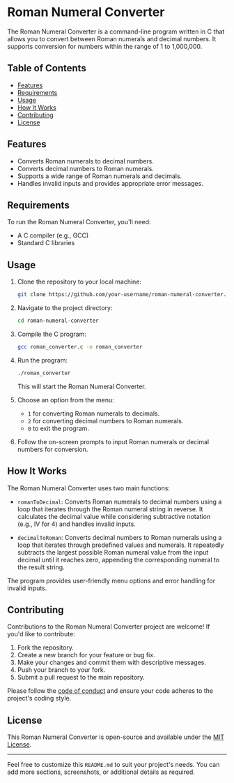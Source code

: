 # Roman Numeral Converter

The Roman Numeral Converter is a command-line program written in C that allows you to convert between Roman numerals and decimal numbers. It supports conversion for numbers within the range of 1 to 1,000,000.

## Table of Contents

- [Features](#features)
- [Requirements](#requirements)
- [Usage](#usage)
- [How It Works](#how-it-works)
- [Contributing](#contributing)
- [License](#license)

## Features

- Converts Roman numerals to decimal numbers.
- Converts decimal numbers to Roman numerals.
- Supports a wide range of Roman numerals and decimals.
- Handles invalid inputs and provides appropriate error messages.

## Requirements

To run the Roman Numeral Converter, you'll need:

- A C compiler (e.g., GCC)
- Standard C libraries

## Usage

1. Clone the repository to your local machine:

   ```bash
   git clone https://github.com/your-username/roman-numeral-converter.git
   ```

2. Navigate to the project directory:

   ```bash
   cd roman-numeral-converter
   ```

3. Compile the C program:

   ```bash
   gcc roman_converter.c -o roman_converter
   ```

4. Run the program:

   ```bash
   ./roman_converter
   ```

   This will start the Roman Numeral Converter.

5. Choose an option from the menu:
   - `1` for converting Roman numerals to decimals.
   - `2` for converting decimal numbers to Roman numerals.
   - `0` to exit the program.

6. Follow the on-screen prompts to input Roman numerals or decimal numbers for conversion.

## How It Works

The Roman Numeral Converter uses two main functions:

- `romanToDecimal`: Converts Roman numerals to decimal numbers using a loop that iterates through the Roman numeral string in reverse. It calculates the decimal value while considering subtractive notation (e.g., IV for 4) and handles invalid inputs.

- `decimalToRoman`: Converts decimal numbers to Roman numerals using a loop that iterates through predefined values and numerals. It repeatedly subtracts the largest possible Roman numeral value from the input decimal until it reaches zero, appending the corresponding numeral to the result string.

The program provides user-friendly menu options and error handling for invalid inputs.

## Contributing

Contributions to the Roman Numeral Converter project are welcome! If you'd like to contribute:

1. Fork the repository.
2. Create a new branch for your feature or bug fix.
3. Make your changes and commit them with descriptive messages.
4. Push your branch to your fork.
5. Submit a pull request to the main repository.

Please follow the [code of conduct](CODE_OF_CONDUCT.md) and ensure your code adheres to the project's coding style.

## License

This Roman Numeral Converter is open-source and available under the [MIT License](LICENSE.md).

---

Feel free to customize this `README.md` to suit your project's needs. You can add more sections, screenshots, or additional details as required.
